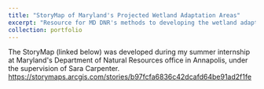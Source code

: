 ```yaml
---
title: "StoryMap of Maryland's Projected Wetland Adaptation Areas"
excerpt: "Resource for MD DNR's methods to developing the wetland adaptation layers on their Coastal Atlas website<br/><img src='/images/waa.png'>"
collection: portfolio
---
```


The StoryMap (linked below) was developed during my summer internship at Maryland's Department of Natural Resources office in Annapolis, under the
supervision of Sara Carpenter.
https://storymaps.arcgis.com/stories/b97fcfa6836c42dcafd64be91ad2f1fe
